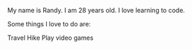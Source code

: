 My name is Randy. I am 28 years old. I love learning to code.

Some things I love to do are:

Travel
Hike
Play video games
